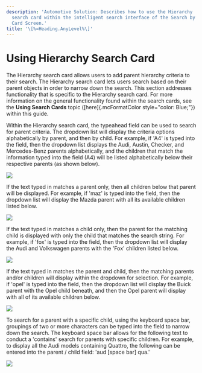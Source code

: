 ```yaml
---
description: 'Automotive Solution: Describes how to use the Hierarchy
  search card within the intelligent search interface of the Search by
  Card Screen.'
title: '\[%=Heading.AnyLevel%\]'
---
```


Using Hierarchy Search Card
===========================

The Hierarchy search card allows users to add parent hierarchy criteria
to their search. The Hierarchy search card lets users search based on
their parent objects in order to narrow down the search. This section
addresses functionality that is specific to the Hierarchy search card.
For more information on the general functionality found within the
search cards, see the **Using Search Cards** topic
([here]{.mcFormatColor style="color: Blue;"}) within this guide.

Within the Hierarchy search card, the typeahead field can be used to
search for parent criteria. The dropdown list will display the criteria
options alphabetically by parent, and then by child. For example, if
\'A4\' is typed into the field, then the dropdown list displays the
Audi, Austin, Checker, and Mercedes-Benz parents alphabetically, and the
children that match the information typed into the field (A4) will be
listed alphabetically below their respective parents (as shown below).

![](../../Resources/Images/Search%20by%20Card%20Screen/15.png)

If the text typed in matches a parent only, then all children below that
parent will be displayed. For example, if \'maz\' is typed into the
field, then the dropdown list will display the Mazda parent with all its
available children listed below.

![](../../Resources/Images/Search%20by%20Card%20Screen/17.png)

If the text typed in matches a child only, then the parent for the
matching child is displayed with only the child that matches the search
string. For example, if \'fox\' is typed into the field, then the
dropdown list will display the Audi and Volkswagen parents with the
\'Fox\' children listed below.

![](../../Resources/Images/Search%20by%20Card%20Screen/18.png)

If the text typed in matches the parent and child, then the matching
parents and/or children will display within the dropdown for selection.
For example, if \'opel\' is typed into the field, then the dropdown list
will display the Buick parent with the Opel child beneath, and then the
Opel parent will display with all of its available children below.

![](../../Resources/Images/Search%20by%20Card%20Screen/19.png)

To search for a parent with a specific child, using the keyboard space
bar, groupings of two or more characters can be typed into the field to
narrow down the search. The keyboard space bar allows for the following
text to conduct a \'contains\' search for parents with specific
children. For example, to display all the Audi models containing
Quattro, the following can be entered into the parent / child field:
\'aud \[space bar\] qua.\'

![](../../Resources/Images/Search%20by%20Card%20Screen/20.png)
